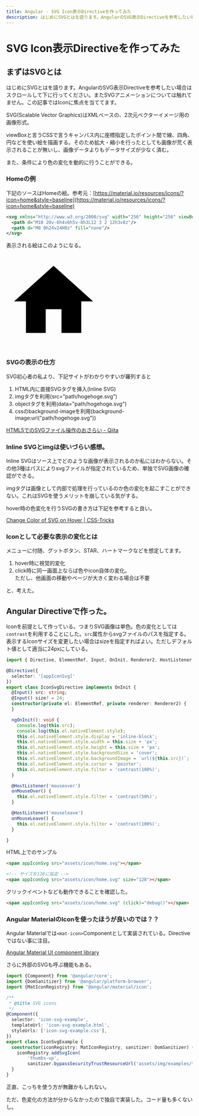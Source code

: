 ```yaml
---
title: Angular - SVG Icon表示Directiveを作ってみた
description: はじめにSVGとはを語ります。AngularのSVG表示Directiveを参考したい場合はスクロールして下に行ってください。またSVGアニメーションについては触れてません。この記事ではIconに焦点を当ててます。
---
```


# SVG Icon表示Directiveを作ってみた

## まずはSVGとは

はじめにSVGとはを語ります。AngularのSVG表示Directiveを参考したい場合はスクロールして下に行ってください。またSVGアニメーションについては触れてません。この記事ではIconに焦点を当ててます。

SVG(Scalable Vector Graphics)はXMLベースの、2次元ベクターイメージ用の画像形式。

viewBoxと言うCSSで言うキャンバス内に座標指定したポイント間で線、四角、円などを使い絵を描画する。そのため拡大・縮小を行ったとしても画像が荒く表示されることが無いし、画像データよりもデータサイズが少なく済む。

また、<span class="red-under">条件により</span>色の変化を動的に行うことができる。

### Homeの例

下記のソースはHomeの絵。参考元：[https://material.io/resources/icons/?icon=home&style=baseline](https://material.io/resources/icons/?icon=home&style=baseline)

```svg
<svg xmlns="http://www.w3.org/2000/svg" width="256" height="256" viewBox="0 0 24 24">
  <path d="M10 20v-6h4v6h5v-8h3L12 3 2 12h3v8z"/>
  <path d="M0 0h24v24H0z" fill="none"/>
</svg>
```

表示される絵はこのようになる。

<svg xmlns="http://www.w3.org/2000/svg" width="256" height="256" viewBox="0 0 24 24">
  <path d="M10 20v-6h4v6h5v-8h3L12 3 2 12h3v8z"/>
  <path d="M0 0h24v24H0z" fill="none"/>
</svg>

### SVGの表示の仕方

SVG初心者の私より、下記サイトがわかりやすいが羅列すると

1. HTML内に直接SVGタグを挿入(Inline SVG)
2. imgタグを利用(src="path/hogehoge.svg")
3. objectタグを利用(data="path/hogehoge.svg")
4. cssのbackground-imageを利用(background-image:url("path/hogehoge.svg"))

[HTML5でのSVGファイル操作のおさらい - Qiita](https://qiita.com/ka215/items/f9834dca40bb3d7e9c8b)

### Inline SVGとimgは使いづらい感想。

Inline SVGはソース上でどのような画像が表示されるのか私にはわからない。その他3種はパスによりsvgファイルが指定されているため、単独でSVG画像の確認ができる。

imgタグは画像として内部で処理を行っているのか色の変化を起こすことができない。これはSVGを使うメリットを崩している気がする。

hover時の色変化を行うSVGの書き方は下記を参考すると良い。

[Change Color of SVG on Hover | CSS-Tricks](https://css-tricks.com/change-color-of-svg-on-hover/)

### Iconとして必要な表示の変化とは

メニューに付随、グットボタン、STAR、ハートマークなどを想定してます。

1. hover時に視覚的変化
2. click時に同一画面上ならば色やicon自体の変化。<br>ただし、他画面の移動やページが大きく変わる場合は不要

と、考えた。

## Angular Directiveで作った。

Iconを前提として作っている。つまりSVG画像は単色。色の変化としては`contrast`を利用することにした。`src`属性からsvgファイルのパスを指定する。表示するIconサイズを変更したい場合はsizeを指定すればよい。ただしデフォルト値として適当に24pxにしている。

```ts
import { Directive, ElementRef, Input, OnInit, Renderer2, HostListener } from '@angular/core';

@Directive({
  selector: '[appIconSvg]'
})
export class IconSvgDirective implements OnInit {
  @Input() src: string;
  @Input() size? = 24;
  constructor(private el: ElementRef, private renderer: Renderer2) {
  }

  ngOnInit(): void {
    console.log(this.src);
    console.log(this.el.nativeElement.style);
    this.el.nativeElement.style.display = 'inline-block';
    this.el.nativeElement.style.width = this.size + 'px';
    this.el.nativeElement.style.height = this.size + 'px';
    this.el.nativeElement.style.backgroundSize = 'cover';
    this.el.nativeElement.style.backgroundImage = `url(${this.src})`;
    this.el.nativeElement.style.cursor = 'pointer';
    this.el.nativeElement.style.filter = 'contrast(100%)';
  }

  @HostListener('mouseover')
  onMouseOver() {
    this.el.nativeElement.style.filter = 'contrast(50%)';
  }

  @HostListener('mouseleave')
  onMouseLeave() {
    this.el.nativeElement.style.filter = 'contrast(100%)';
  }

}
```

HTML上でのサンプル

```html
<span appIconSvg src="assets/icon/home.svg"></span>

<!-- サイズを128に指定 -->
<span appIconSvg src="assets/icon/home.svg" size="128"></span>
```

クリックイベントなども動作できることを確認した。

```html
<span appIconSvg src="assets/icon/home.svg" (click)="debug()"></span>
```

### Angular MaterialのIconを使ったほうが良いのでは？？

Angular Materialでは`<mat-icon>`Componentとして実装されている。Directiveではない事に注目。

[Angular Material UI component library](https://material.angular.io/components/icon/overview)

さらに外部のSVGも呼ぶ機能もある。

```ts
import {Component} from '@angular/core';
import {DomSanitizer} from '@angular/platform-browser';
import {MatIconRegistry} from '@angular/material/icon';

/**
 * @title SVG icons
 */
@Component({
  selector: 'icon-svg-example',
  templateUrl: 'icon-svg-example.html',
  styleUrls: ['icon-svg-example.css'],
})
export class IconSvgExample {
  constructor(iconRegistry: MatIconRegistry, sanitizer: DomSanitizer) {
    iconRegistry.addSvgIcon(
        'thumbs-up',
        sanitizer.bypassSecurityTrustResourceUrl('assets/img/examples/thumbup-icon.svg'));
  }
}
```

正直、こっちを使う方が無難かもしれない。

ただ、色変化の方法が分からなかったので独自で実装した。コード量も多くないし。